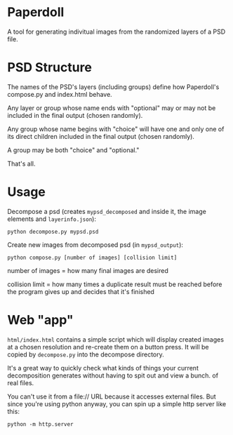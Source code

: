 # Paperdoll

A tool for generating indivitual images from the randomized layers
of a PSD file.

# PSD Structure

The names of the PSD's layers (including groups) define how
Paperdoll's compose.py and index.html behave.

Any layer or group whose name ends with "optional" may or may not be
included in the final output (chosen randomly).

Any group whose name begins with "choice" will have one and only one
of its direct children included in the final output (chosen randomly).

A group may be both "choice" and "optional."

That's all.

# Usage

Decompose a psd (creates `mypsd_decomposed` and inside it, the image elements
and `layerinfo.json`):

```
python decompose.py mypsd.psd
```

Create new images from decomposed psd (in `mypsd_output`):

```
python compose.py [number of images] [collision limit]
```

number of images = how many final images are desired

collision limit = how many times a duplicate result must be reached
before the program gives up and decides that it's finished

# Web "app"

`html/index.html` contains a simple script which will display created
images at a chosen resolution and re-create them on a button press.
It will be copied by `decompose.py` into the decompose directory.

It's a great way to quickly check what kinds of things your current
decomposition generates without having to spit out and view a bunch.
of real files.

You can't use it from a file:// URL because it accesses external files.
But since you're using python anyway, you can spin up a simple http server
like this:

```
python -m http.server
```

